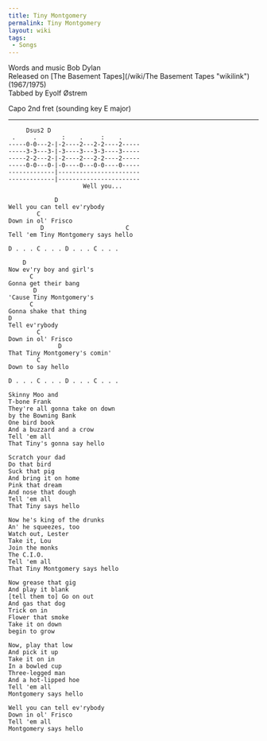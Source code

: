 ```yaml
---
title: Tiny Montgomery
permalink: Tiny Montgomery
layout: wiki
tags:
 - Songs
---
```


Words and music Bob Dylan  
Released on [The Basement Tapes](/wiki/The Basement Tapes "wikilink")
(1967/1975)  
Tabbed by Eyolf Østrem

Capo 2nd fret (sounding key E major)

* * * * *

         Dsus2 D
     .     .       :    .     :    .
    -----0-0---2-|-2----2---2-2----2-----
    -----3-3---3-|-3----3---3-3----3-----
    -----2-2---2-|-2----2---2-2----2-----
    -----0-0---0-|-0----0---0-0----0-----
    -------------|-----------------------
    -------------|-----------------------
                         Well you...

                 D
    Well you can tell ev'rybody
            C
    Down in ol' Frisco
             D                       C
    Tell 'em Tiny Montgomery says hello

    D . . . C . . . D . . . C . . .

        D
    Now ev'ry boy and girl's
          C
    Gonna get their bang
           D
    'Cause Tiny Montgomery's
          C
    Gonna shake that thing
    D
    Tell ev'rybody
            C
    Down in ol' Frisco
                  D
    That Tiny Montgomery's comin'
            C
    Down to say hello

    D . . . C . . . D . . . C . . .

    Skinny Moo and
    T-bone Frank
    They're all gonna take on down
    by the Bowning Bank
    One bird book
    And a buzzard and a crow
    Tell 'em all
    That Tiny's gonna say hello

    Scratch your dad
    Do that bird
    Suck that pig
    And bring it on home
    Pink that dream
    And nose that dough
    Tell 'em all
    That Tiny says hello

    Now he's king of the drunks
    An' he squeezes, too
    Watch out, Lester
    Take it, Lou
    Join the monks
    The C.I.O.
    Tell 'em all
    That Tiny Montgomery says hello

    Now grease that gig
    And play it blank
    [tell them to] Go on out
    And gas that dog
    Trick on in
    Flower that smoke
    Take it on down
    begin to grow

    Now, play that low
    And pick it up
    Take it on in
    In a bowled cup
    Three-legged man
    And a hot-lipped hoe
    Tell 'em all
    Montgomery says hello

    Well you can tell ev'rybody
    Down in ol' Frisco
    Tell 'em all
    Montgomery says hello
